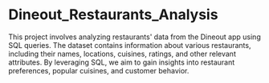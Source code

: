 # Dineout_Restaurants_Analysis

This project involves analyzing restaurants' data from the Dineout app using SQL queries. The dataset contains information about various restaurants, including their names, locations, cuisines, ratings, and other relevant attributes. By leveraging SQL, we aim to gain insights into restaurant preferences, popular cuisines, and customer behavior.
